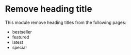 # Remove heading title

This module remove heading titles from the following pages:

- bestseller
- featured
- latest
- special